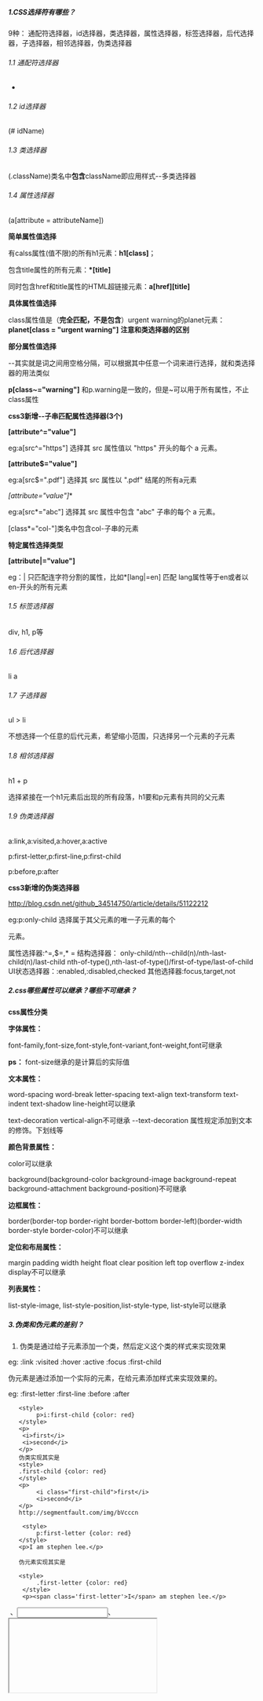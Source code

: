 ##### 1.CSS选择符有哪些？
9种：
通配符选择器，id选择器，类选择器，属性选择器，标签选择器，后代选择器，子选择器，相邻选择器，伪类选择器

###### 1.1 通配符选择器

*

###### 1.2 id选择器

(# idName)

###### 1.3 类选择器

(.className)类名中**包含**className即应用样式--多类选择器

###### 1.4 属性选择器

(a[attribute = attributeName])

**简单属性值选择**

有calss属性(值不限)的所有h1元素：**h1[class]**；

包含title属性的所有元素：**\*[title]**

同时包含href和title属性的HTML超链接元素：**a[href][title]**

**具体属性值选择**

class属性值是（**完全匹配，不是包含**）urgent warning的planet元素：**planet[class = "urgent warning"]**
**注意和类选择器的区别**

**部分属性值选择**

--其实就是词之间用空格分隔，可以根据其中任意一个词来进行选择，就和类选择器的用法类似

**p[class~="warning"]** 和p.warning是一致的，但是~可以用于所有属性，不止class属性

**css3新增--子串匹配属性选择器(3个)**

**[attribute^="value"]**

eg:a[src^="https"] 选择其 src 属性值以 "https" 开头的每个 a 元素。

**[attribute$="value"]**

eg:a[src$=".pdf"] 选择其 src 属性以 ".pdf" 结尾的所有a元素

**[attribute*="value"]**

eg:a[src*="abc"] 选择其 src 属性中包含 "abc" 子串的每个 a 元素。

[class*="col-"]类名中包含col-子串的元素

**特定属性选择类型**

**[attribute|="value"]**

eg：| 只匹配连字符分割的属性，比如*[lang|=en] 匹配 lang属性等于en或者以en-开头的所有元素

###### 1.5 标签选择器

div, h1, p等

###### 1.6 后代选择器

li a

###### 1.7 子选择器

ul > li

不想选择一个任意的后代元素，希望缩小范围，只选择另一个元素的子元素

###### 1.8 相邻选择器

h1 + p

选择紧接在一个h1元素后出现的所有段落，h1要和p元素有共同的父元素

###### 1.9 伪类选择器

a:link,a:visited,a:hover,a:active

p:first-letter,p:first-line,p:first-child

p:before,p:after

**css3新增的伪类选择器**

http://blog.csdn.net/github_34514750/article/details/51122212

eg:p:only-child 选择属于其父元素的唯一子元素的每个 <p> 元素。

属性选择器:^=,$=,* =
结构选择器：
only-child/nth--child(n)/nth-last-child(n)/last-child
nth-of-type(),nth-last-of-type()/first-of-type/last-of-child
UI状态选择器：:enabled,:disabled,checked
其他选择器:focus,target,not

##### 2.css哪些属性可以继承？哪些不可继承？

**css属性分类**

**字体属性：**

font-family,font-size,font-style,font-variant,font-weight,font可继承

**ps：** font-size继承的是计算后的实际值

**文本属性：**

word-spacing word-break letter-spacing text-align text-transform text-indent text-shadow line-height可以继承

text-decoration vertical-align不可继承
--text-decoration 属性规定添加到文本的修饰。下划线等

**颜色背景属性：**

color可以继承

background(background-color background-image background-repeat background-attachment background-position)不可继承

**边框属性：**

border(border-top border-right border-bottom border-left)(border-width border-style border-color)不可以继承

**定位和布局属性：**

margin padding width height float clear position left top overflow z-index display不可以继承

**列表属性：**

list-style-image, list-style-position,list-style-type, list-style可以继承

##### 3.伪类和伪元素的差别？

1. 伪类是通过给子元素添加一个类，然后定义这个类的样式来实现效果

eg:  :link :visited :hover :active :focus :first-child

伪元素是通过添加一个实际的元素，在给元素添加样式来实现效果的。

eg:  :first-letter :first-line :before :after
```
   <style>
        p>i:first-child {color: red}
   </style>
   <p>
    <i>first</i>
    <i>second</i>
   </p>
   伪类实现其实是
   <style>
   .first-child {color: red}
   </style>
   <p>
        <i class="first-child">first</i>
        <i>second</i>
   </p>
   http://segmentfault.com/img/bVcccn

    <style>
        p:first-letter {color: red}
   </style>
   <p>I am stephen lee.</p>

   伪元素实现其实是

   <style>
        .first-letter {color: red}
    </style>
    <p><span class='first-letter'>I</span> am stephen lee.</p>

```
 <img> 、<input>、<iframe>，这几个标签是不支持伪元素 before 和 after 的。
原因：要想要标签支持伪元素，需要这个元素是要可以插入内容的，也就是说这个元素要是一个容器。而 input，img，iframe 等元素都不能包含其他元素，所以不能通过伪元素插入内容。

 2.css3中为了区分二者：伪类用: 但是伪元素用::

 但因为兼容性的问题，所以现在大部分还是统一的单冒号，但是抛开兼容性的问题，我们在书写时应该尽可能养成好习惯，区分两者。

##### 4.CSS优先级算法(特殊性值)如何计算？

 相关问题：选择器优先级

 CSS 中字母 'C' 的意思是叠层 (Cascading)。请问在确定样式的过程中优先级是如何决定的 (请举例)？如何有效使用此系统？

 **1.css优先级**

 是由四个级别和各个级别出现的次数决定的，值从左到右，左面的最大，一级大于一级

 **2.优先级算法**

 每个规则对应一个初始四位数：0,0,0,0

 若是行内样式优先级，则是1,0,0,0，高于外部定义

     <div style=”color: red”>sjweb</div>

 若是ID选择符，则分别加0,1,0,0

 若是类选择符，属性选择符，伪类选择符，则分别加0,0,1,0

 若是元素选择器，伪元素选择器，则分别加0,0,0,1

 **3.需要注意**

 !important的优先级是最高的，但出现冲突时则需比较”四位数“

 优先级相同时，则采用就近原则

 继承得来的属性，其优先级最低

 **4.实例**

 body div p{color: green;}--Specificity值为0,0,0,3

 Div # sjweb { font-size:12px;}--Specificity值为 0,1,0,1

 html > body div [id=”totals”] ul li > p {color:red;}--Specificity值为 0,0,1,6

##### 5.CSS3新增选择器，伪元素，伪类有那些？

###### 5.1.css3新增的3个属性选择器

 ```
 [attribute^="value"]
 eg:a[src^="https"] 选择其 src 属性值以 "https" 开头的每个 <a> 元素。
 ```

 ```
 [attribute$="value"]
 eg:a[src$=".pdf"] 选择其 src 属性以 ".pdf" 结尾的所有 <a> 元素
 //所以可以使用css3实现不同文件给与不同图标，没有css3则我们只可以辛苦用js实现了~
 ```

 ```
 [attribute*="value"]
 eg:a[src*="abc"] 选择其 src 属性中包含 "abc" 子串的每个 <a> 元素。
 [class*="col-"]类名中包含col-子串的元素
 ```
###### 5.2.css3新增的结构伪类选择器

   n可以是even、odd（表格常用）、m*n+偏移量（m自己定一个值）、数字


 ```
 :only-child
 eg:p:only-child 选择属于其父元素的唯一子元素的每个 <p> 元素。
 ```

 ```
 :nth-child(n)
 eg:p:nth-child(2) 选择属于其父元素的第二个子元素的每个 <p> 元素。
 p:nth-child(2) 匹配<div><h1></h1><p></p><p></p></div>片段中的第二个元素，但却是第一个p元素
 ```

 ```
 :nth-last-child(n)
 eg：p:nth-last-child(2) 同上，从最后一个子元素开始计数。
 ```

 ```
 :last-child
 eg:p:last-child 选择属于其父元素最后一个子元素每个 <p> 元素。
 ```

 ```
 :nth-of-type(n)
 eg:p:nth-of-type(2) 选择属于其父元素第二个 <p> 元素的每个 <p> 元素。
 p.nth-of-type(2)
 匹配<div><h1></h1><p></p><p></p></div>片段中的第二个p元素
 ```

 ```
 :nth-last-of-type(n)
 eg:p:nth-last-of-type(2) 同上，但是从最后一个子元素开始计数。

 ```

 ```
 :first-of-type  
 eg:p:first-of-type 选择属于其父元素的首个 <p> 元素的每个 <p> 元素。
 ```

 ```
 :last-of-type  
 eg:p:last-of-type 选择属于其父元素的最后 <p> 元素的每个 <p> 元素。
 ```

 ```
 :only-of-type  
 eg:p:only-of-type 选择属于其父元素唯一的 <p> 元素的每个 <p> 元素。

 ```

 ```
 :root  
 eg::root 选择文档的根元素。
 ```

 ```
 :empty  
 eg:p:empty 选择没有子元素的每个 <p> 元素（包括文本节点）。
 ```

###### 5.3.UI元素状态伪类选择器

 这几个状态伪类选择器在IE7，8不支持，其他浏览器都支持的比较好，如今IE7,8在国内用户还比较多，不推荐使用，但是当IE9广泛使用时，则需要积极使用这几个状态伪类选择器。

 ```
  :enabled  
  eg:input:enabled 选择每个启用的 <input> 元素。

 ```

 ```
 :disabled  
 eg:input:disabled 选择每个禁用的 <input> 元素
 ```

 ```
 :checked
 eg:input:checked 选择每个被选中的 <input> 元素。
 ```
###### 5.4.css3新增的其他选择器列表

 ```
 //主流浏览器一般都对此支持
 E~F：选择匹配F的所有元素，且匹配元素位于匹配E的元素后面（EF需要同级）
 eg：div~p匹配<div><p>1</p></div><p>2</p>，则匹配到<p>2</p>，无<p>1</p>
 ```

 ```
 //选择器在IE7，8不支持，其他浏览器都支持的比较好，如今IE7,8在国内用户还比较多，不推荐使用，但是当IE9广泛使用时，则需要积极使用这几个状态伪类选择器。
  :target  
  eg:#news:target 选择当前活动的 #news 元素。

 ```
 ```
 //选择器在IE7，8不支持，其他浏览器都支持的比较好，如今IE7,8在国内用户还比较多，不推荐使用，但是当IE9广泛使用时，则需要积极使用这几个状态伪类选择器。
 :not(selector)  
 eg::not(p) 选择非 <p> 元素的每个元素。
 ```
 ```
 :focus(鼠标点入之后)
 --这个文本框focus动画效果感觉蛮好看的~，代码如下
 input:focus{
     width: 200px;
     transition: width 2s;
     border: #87c6f9 1px solid;
     box-shadow: 0 0 8px rgba(103,166,217,1);
 }
 ```
###### 5.5.实例-制作优雅表格

 ```
 table{
   width: 70%;
   font-size: 14px;
   font-family: SimHei;
   /*设计表格要习惯的加如下声明*/
   border-collapse: collapse;
   empty-cells: show;
   table-layout: fixed;
   border: 1px solid #cad9ea;
 }

 th{
   height: 30px;
 }
 td{
   height: 25px;
 }

 th,td{
   border: 1px solid #cad9ea;
   padding: 2px;
 }
 /*浅色颜色舒服*/
 tr:nth-child(even) {
   background-color: #f5fafe;
 }

 ```

 ```

 <!doctype html>
 <html>
   <head>
     <meta charset="utf-8">
     <link href="index.css" rel="stylesheet">
     <title>优雅的数据表格</title>
   </head>

   <body>

     <table>
       <caption>优雅的数据表格</caption>
       <thead>
         <th>排名</th>
         <th>校名</th>
         <th>总得分</th>
         <th>人才培养得分</th>
         <th>研究生培养得分</th>
         <th>本科生培养得分</th>
       </thead>

       <tbody>
         <tr>
           <td></td>
           <td></td>
           <td></td>
           <td></td>
           <td></td>
           <td></td>
         </tr>

         <tr>
           <td></td>
           <td></td>
           <td></td>
           <td></td>
           <td></td>
           <td></td>
         </tr>

         <tr>
           <td></td>
           <td></td>
           <td></td>
           <td></td>
           <td></td>
           <td></td>
         </tr>

         <tr>
           <td></td>
           <td></td>
           <td></td>
           <td></td>
           <td></td>
           <td></td>
         </tr>

         <tr>
           <td></td>
           <td></td>
           <td></td>
           <td></td>
           <td></td>
           <td></td>
         </tr>

         <tr>
           <td></td>
           <td></td>
           <td></td>
           <td></td>
           <td></td>
           <td></td>
         </tr>

         <tr>
           <td></td>
           <td></td>
           <td></td>
           <td></td>
           <td></td>
           <td></td>
         </tr>
       </tbody>
     </table>

   </body>
 </html>

 ```
 ![这里写图片描述](http://img.blog.csdn.net/20160411153545378)

##### 6.浏览器是怎样解析CSS选择器的？

是从右往左匹配的，因为一个父元素有很多子元素，但是一个子元素只有一个父元素，平均下来时间是较从左向右短。
但是有时候从右往左也是有弯路的，比如上述例子：
选择器查找的原理：举个例子：body.ready #wrapper > .lol233
先把所有 class 中有 lol233 的元素拿出来组成一个集合，然后上一层，对每一个集合中的元素，如果元素的 parent id 不为 #wrapper 则把元素从集合中删去。 再向上，从这个元素的父元素开始向上找，没有找到一个 tagName 为 body 且 class 中有 ready 的元素，就把原来的元素从集合中删去。
